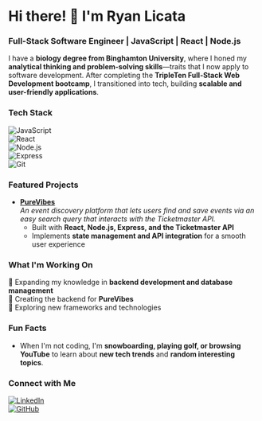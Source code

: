 # Hi there! 👋 I'm Ryan Licata 

###  Full-Stack Software Engineer | JavaScript | React | Node.js  

I have a **biology degree from Binghamton University**, where I honed my **analytical thinking and problem-solving skills**—traits that I now apply to software development. After completing the **TripleTen Full-Stack Web Development bootcamp**, I transitioned into tech, building **scalable and user-friendly applications**.  

###  Tech Stack  
![JavaScript](https://img.shields.io/badge/JavaScript-F7DF1E?style=flat&logo=javascript&logoColor=black)  
![React](https://img.shields.io/badge/React-61DAFB?style=flat&logo=react&logoColor=black)  
![Node.js](https://img.shields.io/badge/Node.js-339933?style=flat&logo=nodedotjs&logoColor=white)  
![Express](https://img.shields.io/badge/Express.js-000000?style=flat&logo=express&logoColor=white)  
![Git](https://img.shields.io/badge/Git-F05032?style=flat&logo=git&logoColor=white)  

###  Featured Projects  
- **[PureVibes](https://github.com/rlicata34/se_project_purevibes_frontend/tree/stage-1-frontend-api)**   
  *An event discovery platform that lets users find and save events via an easy search query that interacts with the Ticketmaster API.*  
  - Built with **React, Node.js, Express, and the Ticketmaster API**  
  - Implements **state management and API integration** for a smooth user experience  

###  What I'm Working On  
🔹 Expanding my knowledge in **backend development and database management**  
🔹 Creating the backend for **PureVibes**  
🔹 Exploring new frameworks and technologies  

###  Fun Facts  
- When I'm not coding, I'm **snowboarding, playing golf, or browsing YouTube** to learn about **new tech trends** and **random interesting topics**.  

###  Connect with Me  
[![LinkedIn](https://img.shields.io/badge/LinkedIn-0077B5?style=flat&logo=linkedin&logoColor=white)](https://www.linkedin.com/in/rlicata34)  
[![GitHub](https://img.shields.io/badge/GitHub-181717?style=flat&logo=github&logoColor=white)](https://github.com/rlicata34)  
